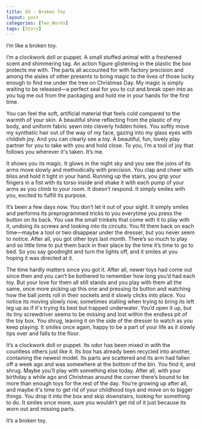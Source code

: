 ```yaml
---
title: 03 - Broken Toy
layout: post
categories: [Two_Words]
tags: [Story]
---
```


I’m like a broken toy.

I’m a clockwork doll or puppet. A small stuffed animal with a freshened scent and shimmering tag. An action figure glistening in the plastic the box protects me with. The parts all accounted for with factory precision and among the aisles of other presents to bring magic to the lives of those lucky enough to find me under the tree on Christmas Day. My magic is simply waiting to be released—a perfect seal for you to cut and break open into as you tug me out from the packaging and hold me in your hands for the first time.

You can feel the soft, artificial material that feels cold compared to the warmth of your skin. A beautiful shine reflecting from the plastic of my body, and uniform fabric sewn into cleverly hidden holes. You softly move my synthetic hair out of the way of my face, gazing into my glass eyes with childish joy. And you can clearly see a toy. A beautiful, fun, lovely play partner for you to take with you and hold close. To you, I’m a tool of joy that follows you wherever it's taken. It’s me.

It shows you its magic. It glows in the night sky and you see the joins of its arms move slowly and methodically with precision. You clap and cheer with bliss and hold it tight in your hand. Running up the stairs, you grip your fingers in a fist with its torso inside and shake it with each pump of your arms as you climb to your room. It doesn’t respond. It simply smiles with you, excited to fulfill its purpose. 

It’s been a few days now. You don’t let it out of your sight. It simply smiles and performs its preprogrammed tricks to you everytime you press the button on its back. You use the small trinkets that come with it to play with it, undoing its screws and looking into its circuits. You fit them back on each time—maybe a tool or two disappear under the dresser, but you never seem to notice. After all, you got other toys last month. There’s so much to play and so little time to put them back in their place by the time it’s time to go to bed. So you say goodnight and turn the lights off, and it smiles at you hoping it was directed at it.

The time hardly matters since you got it. After all, newer toys had come out since then and you can’t be bothered to remember how long you’d had each toy. But your love for them all still stands and you play with them all the same, once more picking up this one and pressing its button and watching how the ball joints roll in their sockets and it slowly clicks into place. You notice its moving slowly now, sometimes stalling when trying to bring its left leg up as if it's trying its best but trapped underwater. You’d open it up, but its tiny screwdriver seems to be missing and lost within the endless pit of the toy box. You shrug, leaving it on the side of the dresser to watch as you keep playing. It smiles once again, happy to be a part of your life as it slowly tips over and falls to the floor.

It’s a clockwork doll or puppet. Its odor has been mixed in with the countless others just like it. Its box has already been recycled into another, containing the newest model. Its parts are scattered and its arm had fallen off a week ago and was somewhere at the bottom of the bin. You find it, and shrug. Maybe you’ll play with something else today. After all, with your birthday a while ago and Christmas around the corner there’s bound to be more than enough toys for the rest of the day. You’re growing up after all, and maybe it's time to get rid of your childhood toys and move on to bigger things. You drop it into the box and skip downstairs, looking for something to do. It smiles once more, sure you wouldn’t get rid of it just because its worn out and missing parts.

It’s a broken toy.
